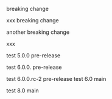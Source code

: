 breaking change

xxx
breaking change

another breaking change


xxx

test 5.0.0 pre-release

test 6.0.0. pre-release

test 6.0.0.rc-2 pre-release
test 6.0 main

test 8.0 main
